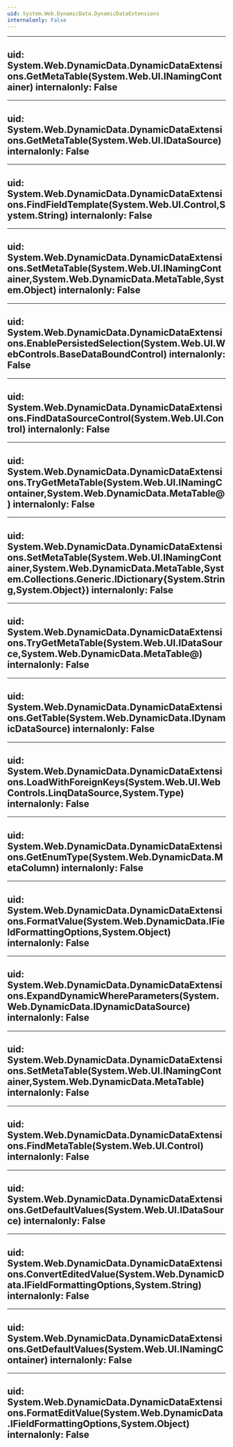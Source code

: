 ```yaml
---
uid: System.Web.DynamicData.DynamicDataExtensions
internalonly: False
---
```


---
uid: System.Web.DynamicData.DynamicDataExtensions.GetMetaTable(System.Web.UI.INamingContainer)
internalonly: False
---

---
uid: System.Web.DynamicData.DynamicDataExtensions.GetMetaTable(System.Web.UI.IDataSource)
internalonly: False
---

---
uid: System.Web.DynamicData.DynamicDataExtensions.FindFieldTemplate(System.Web.UI.Control,System.String)
internalonly: False
---

---
uid: System.Web.DynamicData.DynamicDataExtensions.SetMetaTable(System.Web.UI.INamingContainer,System.Web.DynamicData.MetaTable,System.Object)
internalonly: False
---

---
uid: System.Web.DynamicData.DynamicDataExtensions.EnablePersistedSelection(System.Web.UI.WebControls.BaseDataBoundControl)
internalonly: False
---

---
uid: System.Web.DynamicData.DynamicDataExtensions.FindDataSourceControl(System.Web.UI.Control)
internalonly: False
---

---
uid: System.Web.DynamicData.DynamicDataExtensions.TryGetMetaTable(System.Web.UI.INamingContainer,System.Web.DynamicData.MetaTable@)
internalonly: False
---

---
uid: System.Web.DynamicData.DynamicDataExtensions.SetMetaTable(System.Web.UI.INamingContainer,System.Web.DynamicData.MetaTable,System.Collections.Generic.IDictionary{System.String,System.Object})
internalonly: False
---

---
uid: System.Web.DynamicData.DynamicDataExtensions.TryGetMetaTable(System.Web.UI.IDataSource,System.Web.DynamicData.MetaTable@)
internalonly: False
---

---
uid: System.Web.DynamicData.DynamicDataExtensions.GetTable(System.Web.DynamicData.IDynamicDataSource)
internalonly: False
---

---
uid: System.Web.DynamicData.DynamicDataExtensions.LoadWithForeignKeys(System.Web.UI.WebControls.LinqDataSource,System.Type)
internalonly: False
---

---
uid: System.Web.DynamicData.DynamicDataExtensions.GetEnumType(System.Web.DynamicData.MetaColumn)
internalonly: False
---

---
uid: System.Web.DynamicData.DynamicDataExtensions.FormatValue(System.Web.DynamicData.IFieldFormattingOptions,System.Object)
internalonly: False
---

---
uid: System.Web.DynamicData.DynamicDataExtensions.ExpandDynamicWhereParameters(System.Web.DynamicData.IDynamicDataSource)
internalonly: False
---

---
uid: System.Web.DynamicData.DynamicDataExtensions.SetMetaTable(System.Web.UI.INamingContainer,System.Web.DynamicData.MetaTable)
internalonly: False
---

---
uid: System.Web.DynamicData.DynamicDataExtensions.FindMetaTable(System.Web.UI.Control)
internalonly: False
---

---
uid: System.Web.DynamicData.DynamicDataExtensions.GetDefaultValues(System.Web.UI.IDataSource)
internalonly: False
---

---
uid: System.Web.DynamicData.DynamicDataExtensions.ConvertEditedValue(System.Web.DynamicData.IFieldFormattingOptions,System.String)
internalonly: False
---

---
uid: System.Web.DynamicData.DynamicDataExtensions.GetDefaultValues(System.Web.UI.INamingContainer)
internalonly: False
---

---
uid: System.Web.DynamicData.DynamicDataExtensions.FormatEditValue(System.Web.DynamicData.IFieldFormattingOptions,System.Object)
internalonly: False
---
